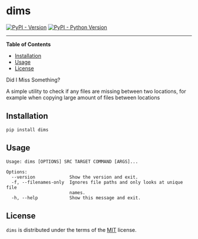 # dims

[![PyPI - Version](https://img.shields.io/pypi/v/dims.svg)](https://pypi.org/project/dims)
[![PyPI - Python Version](https://img.shields.io/pypi/pyversions/dims.svg)](https://pypi.org/project/dims)

-----

**Table of Contents**

- [Installation](#installation)
- [Usage](#usage)
- [License](#license)

Did I Miss Something?

A simple utility to check if any files are missing between two locations, for example
when copying large amount of files between locations

## Installation

```console
pip install dims
```

## Usage

```console
Usage: dims [OPTIONS] SRC TARGET COMMAND [ARGS]...

Options:
  --version             Show the version and exit.
  -f, --filenames-only  Ignores file paths and only looks at unique file
                        names.
  -h, --help            Show this message and exit.

```

## License

`dims` is distributed under the terms of the [MIT](https://spdx.org/licenses/MIT.html) license.

